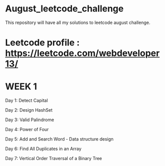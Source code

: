 # August_leetcode_challenge
This repository will have all my solutions to leetcode august challenge.

# Leetcode profile : https://leetcode.com/webdeveloper13/

# WEEK 1

Day 1: Detect Capital

Day 2: Design HashSet

Day 3: Valid Palindrome

Day 4: Power of Four

Day 5: Add and Search Word - Data structure design

Day 6: Find All Duplicates in an Array

Day 7: Vertical Order Traversal of a Binary Tree




